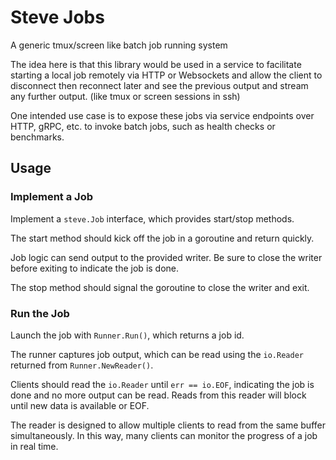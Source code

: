 # Steve Jobs
A generic tmux/screen like batch job running system

The idea here is that this library would be used in a service to facilitate starting
a local job remotely via HTTP or Websockets and allow the client to disconnect then
reconnect later and see the previous output and stream any further output. (like
tmux or screen sessions in ssh)

One intended use case is to expose these jobs via service endpoints over HTTP,
gRPC, etc. to invoke batch jobs, such as health checks or benchmarks.

## Usage
### Implement a Job
Implement a `steve.Job` interface, which provides start/stop methods.

The start method should kick off the job in a goroutine and return quickly.

Job logic can send output to the provided writer.  Be sure to close the writer
before exiting to indicate the job is done.

The stop method should signal the goroutine to close the writer and exit.

### Run the Job
Launch the job with `Runner.Run()`, which returns a job id.

The runner captures job output, which can be read using the `io.Reader`
returned from `Runner.NewReader()`.

Clients should read the `io.Reader` until `err == io.EOF`, indicating the job
is done and no more output can be read.  Reads from this reader will block
until new data is available or EOF.

The reader is designed to allow multiple clients to read from the same buffer
simultaneously.  In this way, many clients can monitor the progress of a job in
real time.
